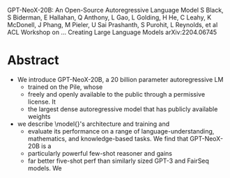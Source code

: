 GPT-NeoX-20B: An Open-Source Autoregressive Language Model
S Black, S Biderman, E Hallahan, Q Anthony, L Gao, L Golding, H He, C Leahy,
  K McDonell, J Phang, M Pieler, U Sai Prashanth, S Purohit, L Reynolds, et al
ACL Workshop on ... Creating Large Language Models arXiv:2204.06745

# Abstract

* We introduce GPT-NeoX-20B, a 20 billion parameter autoregressive LM
  * trained on the Pile, whose
  * freely and openly available to the public through a permissive license. It
  * the largest dense autoregressive model that has publicly available weights
* we describe \model{}'s architecture and training and
  * evaluate its performance on a range of language-understanding, mathematics,
    and knowledge-based tasks.  We find that GPT-NeoX-20B is a
  * particularly powerful few-shot reasoner and gains
  * far better five-shot perf than similarly sized GPT-3 and FairSeq models. We
